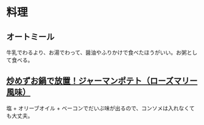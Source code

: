 # 料理

## オートミール

牛乳でわるより、お湯でわって、醤油やふりかけで食べたほうがいい。お粥として食べる。

## [炒めずお鍋で放置！ジャーマンポテト（ローズマリー風味）](https://oceans-nadia.com/user/55671/recipe/368286)

塩 + オリーブオイル + ベーコンでだいぶ味が出るので、コンソメは入れなくても大丈夫。

